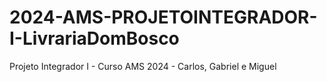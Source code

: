# 2024-AMS-PROJETOINTEGRADOR-I-LivrariaDomBosco
Projeto Integrador I - Curso AMS 2024 - Carlos, Gabriel e Miguel
